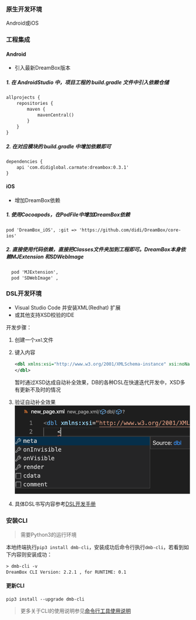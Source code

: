 ### 原生开发环境

Android或iOS

### 工程集成

#### Android

- 引入最新DreamBox版本

##### 1.  在 AndroidStudio 中，项目工程的 build.gradle 文件中引入依赖仓储
````
allprojects {
    repositories {
        maven {
            mavenCentral()
        }
    }
}
````

##### 2.  在对应模块的 build.gradle 中增加依赖即可
````
dependencies {
    api 'com.didiglobal.carmate:dreambox:0.3.1'
}
````


#### iOS

- 增加DreamBox依赖

##### 1.  使用Cocoapods，在PodFile中增加DreamBox依赖

````
pod 'DreamBox_iOS', :git => 'https://github.com/didi/DreamBox/core-ios'
````
##### 2.  直接使用代码依赖，直接把Classes文件夹加到工程即可。DreamBox本身依赖MJExtension 和SDWebImage

````
  pod 'MJExtension',
  pod 'SDWebImage' , 
````

### DSL开发环境

- Visual Studio Code 并安装XML(Redhat) 扩展
- 或其他支持XSD校验的IDE

开发步骤：
1. 创建一个`xml`文件
2. 键入内容
   ```xml
   <dbl xmlns:xsi="http://www.w3.org/2001/XMLSchema-instance" xsi:noNamespaceSchemaLocation="https://db-xsd.oss-cn-beijing.aliyuncs.com/dbl.xsd">
   </dbl>
   ```
   暂时通过XSD达成自动补全效果，DB的各种DSL在快速迭代开发中，XSD多有更新不及时的情况
   
3. 验证自动补全效果
   ![completion](../assets/dbl_completion.png)
4. 具体DSL书写内容参考[DSL开发手册](../dsl/changelog.md)


### 安装CLI

> 需要Python3的运行环境

本地终端执行`pip3 install dmb-cli`，安装成功后命令行执行`dmb-cli`，若看到如下内容则安装成功：
```
> dmb-cli -v
DreamBox CLI Version: 2.2.1 , for RUNTIME: 0.1
```

#### 更新CLI
```
pip3 install --upgrade dmb-cli
```

> 更多关于CLI的使用说明参见[命令行工具使用说明](cli/README.md)